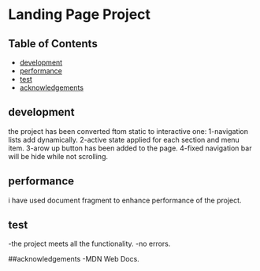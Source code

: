 # Landing Page Project

## Table of Contents

* [development](#development)
* [performance](#performance)
* [test](#test)
* [acknowledgements](#acknowledgements)


## development

the project has been converted ftom static to interactive one:
1-navigation lists add dynamically.
2-active state applied for each section and menu item.
3-arow up button has been added to the page.
4-fixed navigation bar will be hide  while not scrolling.

## performance

i have used document fragment to enhance performance of the project.

## test
-the project meets all the functionality.
-no errors.

##acknowledgements
-MDN Web Docs.